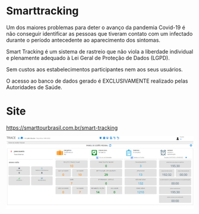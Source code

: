 # Smarttracking

Um dos maiores problemas para deter o avanço da pandemia Covid-19 é não conseguir identificar as pessoas que tiveram contato com um infectado durante o período antecedente ao aparecimento dos sintomas.

Smart Tracking é um sistema de rastreio que não viola a liberdade individual e plenamente adequado à Lei Geral de Proteção de Dados (LGPD).

Sem custos aos estabelecimentos participantes nem aos seus usuários.

O acesso ao banco de dados gerado é EXCLUSIVAMENTE realizado pelas Autoridades de Saúde.

# Site
https://smarttourbrasil.com.br/smart-tracking

![Tela1](https://github.com/JohnAndersonDuarte/TraceGP/blob/main/img/Tela1.png)


